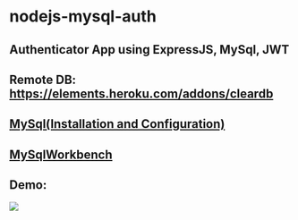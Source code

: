 # nodejs-mysql-auth
## Authenticator App using ExpressJS, MySql, JWT
## Remote DB: https://elements.heroku.com/addons/cleardb
## [MySql(Installation and Configuration)](https://www.digitalocean.com/community/tutorials/how-to-install-mysql-on-ubuntu-18-04)
## [MySqlWorkbench](https://dev.mysql.com/downloads/workbench/)
## Demo:
<img src="demo_images/demo.gif">

